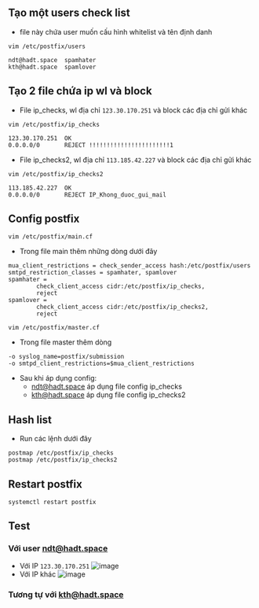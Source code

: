 ## Tạo một users check list
- file này chứa user muốn cấu hình whitelist và tên định danh
```
vim /etc/postfix/users
```
```
ndt@hadt.space  spamhater
kth@hadt.space  spamlover
```
## Tạo 2 file chứa ip wl và block
- File ip_checks, wl địa chỉ `123.30.170.251` và block các địa chỉ gửi khác
```
vim /etc/postfix/ip_checks
```
```
123.30.170.251  OK
0.0.0.0/0       REJECT !!!!!!!!!!!!!!!!!!!!!!!1
```
- File ip_checks2, wl địa chỉ `113.185.42.227` và block các địa chỉ gửi khác
```
vim /etc/postfix/ip_checks2
```
```
113.185.42.227  OK
0.0.0.0/0       REJECT IP_Khong_duoc_gui_mail
```
## Config postfix
```
vim /etc/postfix/main.cf
```
- Trong file main thêm những dòng dưới đây
```
mua_client_restrictions = check_sender_access hash:/etc/postfix/users
smtpd_restriction_classes = spamhater, spamlover
spamhater =
        check_client_access cidr:/etc/postfix/ip_checks,
        reject
spamlover =
        check_client_access cidr:/etc/postfix/ip_checks2,
        reject
```
```
vim /etc/postfix/master.cf
```
- Trong file master thêm dòng
```
-o syslog_name=postfix/submission
-o smtpd_client_restrictions=$mua_client_restrictions
```
- Sau khi áp dụng config:
  - ndt@hadt.space áp dụng file config ip_checks
  - kth@hadt.space áp dụng file config ip_checks2
## Hash list
- Run các lệnh dưới đây
```
postmap /etc/postfix/ip_checks
postmap /etc/postfix/ip_checks2
```
## Restart postfix
```
systemctl restart postfix
```
## Test
### Với user ndt@hadt.space
- Với IP `123.30.170.251`
![image](https://github.com/DinhHa1011/Sender_IP/assets/119484840/d0ed4daf-222c-495c-8b3c-15847e2e9732)
- Với IP khác
![image](https://github.com/DinhHa1011/Sender_IP/assets/119484840/59096d89-67e9-49be-aaf3-2024b0ca4dda)
### Tương tự với kth@hadt.space
